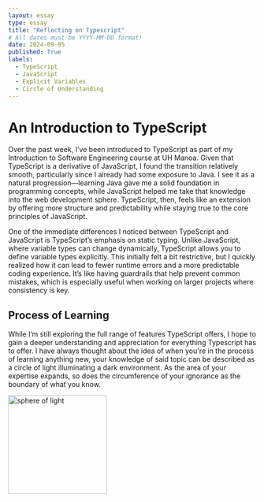 ```yaml
---
layout: essay
type: essay
title: "Reflecting on Typescript"
# All dates must be YYYY-MM-DD format!
date: 2024-09-05
published: True
labels:
  - TypeScript
  - JavaScript
  - Explicit Variables
  - Circle of Understanding
---
```


# An Introduction to TypeScript
<p>
Over the past week, I’ve been introduced to TypeScript as part of my Introduction to Software Engineering course at UH Manoa. Given that TypeScript is a derivative of JavaScript, I found the transition relatively smooth, particularly since I already had some exposure to Java. I see it as a natural progression—learning Java gave me a solid foundation in programming concepts, while JavaScript helped me take that knowledge into the web development sphere. TypeScript, then, feels like an extension by offering more structure and predictability while staying true to the core principles of JavaScript.
</p>

<p>
One of the immediate differences I noticed between TypeScript and JavaScript is TypeScript’s emphasis on static typing. Unlike JavaScript, where variable types can change dynamically, TypeScript allows you to define variable types explicitly. This initially felt a bit restrictive, but I quickly realized how it can lead to fewer runtime errors and a more predictable coding experience. It’s like having guardrails that help prevent common mistakes, which is especially useful when working on larger projects where consistency is key.
</p>

## Process of Learning
<p>
While I’m still exploring the full range of features TypeScript offers, I hope to gain a deeper understanding and appreciation for everything Typescript has to offer. I have always thought about the idea of when you're in the process of learning anything new, your knowledge of said topic can be described as a circle of light illuminating a dark environment. As the area of your expertise expands, so does the circumference of your ignorance as the boundary of what you know. 
</p>

<div class="text-center">
<img width="200px"
     class="rounded mx-auto d-block"
     src="https://static.wikia.nocookie.net/narutoprofile/images/d/dc/Balloflight.jpg"
     alt="sphere of light">
</div>
